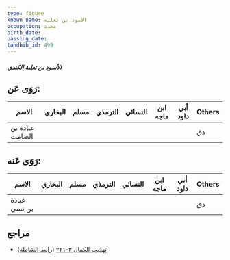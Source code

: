 ```yaml
---
type: figure
known_name: الأسود بن ثعلبة
occupation: محدث
birth_date:
passing_date:
tahdhib_id: 499
---
```

##### الأسود بن ثعلبة الكندي

## رَوَى عَن:
| الاسم           | البخاري | مسلم | الترمذي | النسائي | ابن ماجه | أبي داود | Others |
| --------------- | ------- | ---- | ------- | ------- | -------- | -------- | ------ |
| عبادة بن الصامت |         |      |         |         |          |          | دق     |
## رَوَى عَنه:
| الاسم        | البخاري | مسلم | الترمذي | النسائي | ابن ماجه | أبي داود | Others |
| ------------ | ------- | ---- | ------- | ------- | -------- | -------- | ------ |
| عبادة بن نسي |         |      |         |         |          |          | دق     |
## مراجع
- [تهذيب الكمال ٣-٢٢١](obsidian://open?vault=Tahdhib-al-Kamal&file=Figures/٤٩٩-الأسود%20بن%20ثعلبة%20الكندي) ([رابط الشاملة](https://shamela.ws/book/3722/1235))